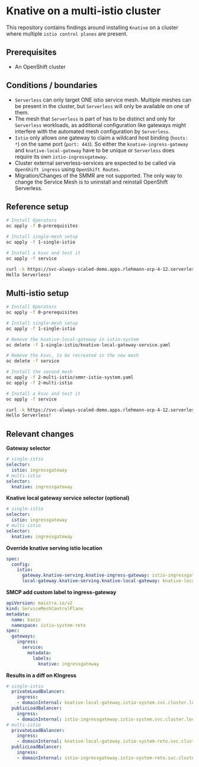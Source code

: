 # Knative on a multi-istio cluster
This repository contains findings around installing `Knative` on a cluster where multiple `istio control planes` are present.

## Prerequisites
* An OpenShift cluster

## Conditions / boundaries
* `Serverless` can only target ONE istio service mesh. Multiple meshes can be present in the cluster, but `Serverless` will only be available on one of them.
* The mesh that `Serverless` is part of has to be distinct and only for `Serverless` workloads, as additional configuration like gateways might interfere with the automated mesh configuration by `Serverless`.
* `Istio` only allows one gateway to claim a wildcard host binding (`hosts: *`) on the same port (`port: 443`). So either the `knative-ingress-gateway` and `knative-local-gateway` have to be unique or `Serverless` does require its own `istio-ingressgateway`.
* Cluster external serverless-services are expected to be called via `OpenShift ingress` using `OpenShift Routes`.
* Migration/Changes of the SMMR are not supported. The only way to change the Service Mesh is to uninstall and reinstall OpenShift Serverless.


## Reference setup
```bash
# Install Operators
oc apply -f 0-prerequisites

# Install single-mesh setup
oc apply -f 1-single-istio

# Install a ksvc and test it
oc apply -f service

curl -k https://svc-always-scaled-demo.apps.rlehmann-ocp-4-12.serverless.devcluster.openshift.com/
Hello Serverless!
```

## Multi-istio setup
```bash
# Install Operators
oc apply -f 0-prerequisites

# Install single-mesh setup
oc apply -f 1-single-istio

# Remove the knative-local-gateway in istio-system
oc delete -f 1-single-istio/knative-local-gateway-service.yaml

# Remove the ksvc, to be recreated in the new mesh
oc delete -f service

# Install the second mesh
oc apply -f 2-multi-istio/smmr-istio-system.yaml
oc apply -f 2-multi-istio

# Install a ksvc and test it
oc apply -f service

curl -k https://svc-always-scaled-demo.apps.rlehmann-ocp-4-12.serverless.devcluster.openshift.com/
Hello Serverless!
```

## Relevant changes

**Gateway selector**
```yaml
# single-istio
selector:
  istio: ingressgateway
# multi-istio
selector:
  knative: ingressgateway
```

**Knative local gateway service selector (optional)**
```yaml
# single-istio
selector:
  istio: ingressgateway
# multi-istio
selector:
  knative: ingressgateway
```

**Override knative serving istio location**
```yaml
spec:
  config:
    istio:
      gateway.knative-serving.knative-ingress-gateway: istio-ingressgateway.istio-system-reto.svc.cluster.local
      local-gateway.knative-serving.knative-local-gateway: knative-local-gateway.istio-system-reto.svc.cluster.local
```

**SMCP add custom label to ingress-gateway**
```yaml
apiVersion: maistra.io/v2
kind: ServiceMeshControlPlane
metadata:
  name: basic
  namespace: istio-system-reto
spec:
  gateways:
    ingress:
      service:
        metadata:
          labels:
            knative: ingressgateway
```

**Results in a diff on KIngress**
```yaml
# single-istio
  privateLoadBalancer:
    ingress:
    - domainInternal: knative-local-gateway.istio-system.svc.cluster.local
  publicLoadBalancer:
    ingress:
    - domainInternal: istio-ingressgateway.istio-system.svc.cluster.local    
# multi-istio
  privateLoadBalancer:
    ingress:
    - domainInternal: knative-local-gateway.istio-system-reto.svc.cluster.local
  publicLoadBalancer:
    ingress:
    - domainInternal: istio-ingressgateway.istio-system-reto.svc.cluster.local
```

